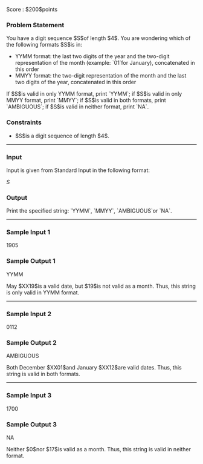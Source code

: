 
<div>

<span>

<span>

<p>
Score : $200$points
</p>

<div>

<section>

### **Problem Statement**

<p>
You have a digit sequence $S$of length $4$. You are wondering which of the following formats $S$is in:
</p>

<ul>

<li>
YYMM format: the last two digits of the year and the two-digit representation of the month (example: `01`for January), concatenated in this order
</li>

<li>
MMYY format: the two-digit representation of the month and the last two digits of the year, concatenated in this order
</li>

</ul>

<p>
If $S$is valid in only YYMM format, print `YYMM`; if $S$is valid in only MMYY format, print `MMYY`; if $S$is valid in both formats, print `AMBIGUOUS`; if $S$is valid in neither format, print `NA`.
</p>

</section>

</div>

<div>

<section>

### **Constraints**

<ul>

<li>
$S$is a digit sequence of length $4$.
</li>

</ul>

</section>

</div>

---

<div>

<div>

<section>

### **Input**

<p>
Input is given from Standard Input in the following format:
</p>

<div>

$S$
</div>

</section>

</div>

<div>

<section>

### **Output**

<p>
Print the specified string: `YYMM`, `MMYY`, `AMBIGUOUS`or `NA`.
</p>

</section>

</div>

</div>

---

<div>

<section>

### **Sample Input 1**

<div>

1905

</div>

</section>

</div>

<div>

<section>

### **Sample Output 1**

<div>

YYMM

</div>

<p>
May $XX19$is a valid date, but $19$is not valid as a month. Thus, this string is only valid in YYMM format.
</p>

</section>

</div>

---

<div>

<section>

### **Sample Input 2**

<div>

0112

</div>

</section>

</div>

<div>

<section>

### **Sample Output 2**

<div>

AMBIGUOUS

</div>

<p>
Both December $XX01$and January $XX12$are valid dates. Thus, this string is valid in both formats.
</p>

</section>

</div>

---

<div>

<section>

### **Sample Input 3**

<div>

1700

</div>

</section>

</div>

<div>

<section>

### **Sample Output 3**

<div>

NA

</div>

<p>
Neither $0$nor $17$is valid as a month. Thus, this string is valid in neither format.
</p>

</section>

</div>

</span>

</span>

</div>
